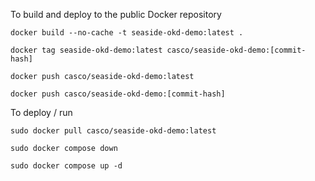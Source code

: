 To build and deploy to the public Docker repository

````
docker build --no-cache -t seaside-okd-demo:latest .

docker tag seaside-okd-demo:latest casco/seaside-okd-demo:[commit-hash]

docker push casco/seaside-okd-demo:latest

docker push casco/seaside-okd-demo:[commit-hash]
````

To deploy / run

````
sudo docker pull casco/seaside-okd-demo:latest

sudo docker compose down

sudo docker compose up -d
````

